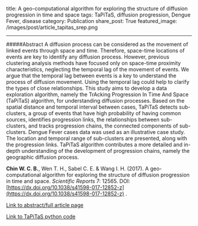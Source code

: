 title: A geo-computational algorithm for exploring the structure of diffusion progression in time and space
tags: TaPiTaS, diffusion progression, Dengue Fever, disease
category: Publication
share_post: True
featured_image: /images/post/article_tapitas_srep.png

---

#####Abstract
A diffusion process can be considered as the movement of linked events through space and time. Therefore, space-time locations of events are key to identify any diffusion process. However, previous clustering analysis methods have focused only on space-time proximity characteristics, neglecting the temporal lag of the movement of events. We argue that the temporal lag between events is a key to understand the process of diffusion movement. Using the temporal lag could help to clarify the types of close relationships. This study aims to develop a data exploration algorithm, namely the TrAcking Progression In Time And Space (TaPiTaS) algorithm, for understanding diffusion processes. Based on the spatial distance and temporal interval between cases, TaPiTaS detects sub-clusters, a group of events that have high probability of having common sources, identifies progression links, the relationships between sub-clusters, and tracks progression chains, the connected components of sub-clusters. Dengue Fever cases data was used as an illustrative case study. The location and temporal range of sub-clusters are presented, along with the progression links. TaPiTaS algorithm contributes a more detailed and in-depth understanding of the development of progression chains, namely the geographic diffusion process.

**Chin W. C. B.**, Wen T. H., Sabel C. E. & Wang I. H. (2017). A geo-computational algorithm for exploring the structure of diffusion progression in time and space. *Scientific Reports* 7: 12565. DOI: [https://dx.doi.org/10.1038/s41598-017-12852-z](https://dx.doi.org/10.1038/s41598-017-12852-z) .

<a href="https://www.nature.com/articles/s41598-017-12852-z" target="_blank">Link to abstract/full article page</a>

<a href="https://bitbucket.org/wcchin/tapitas" target="_blank">Link to TaPiTaS python code</a>

